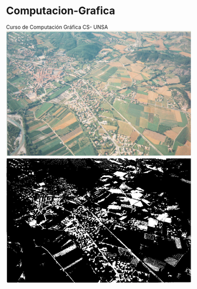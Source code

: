 # Computacion-Grafica
Curso de Computación Gráfica CS- UNSA
!["Prueba"](https://raw.githubusercontent.com/DiegoGtz/Computacion-Grafica/master/Pregunta3/thresh3.png)
!["Prueba"](https://raw.githubusercontent.com/DiegoGtz/Computacion-Grafica/master/Pregunta3/out5.jpg)

